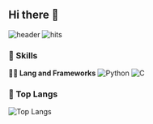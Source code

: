 ## Hi there 👋

<!--
**Hwangjimini/Hwangjimini** is a ✨ _special_ ✨ repository because its `README.md` (this file) appears on your GitHub profile.

Here are some ideas to get you started:

- 🔭 I’m currently working on ...
- 🌱 I’m currently learning ...
- 👯 I’m looking to collaborate on ...
- 🤔 I’m looking for help with ...
- 💬 Ask me about ...
- 📫 How to reach me: ...
- 😄 Pronouns: ...
- ⚡ Fun fact: ...
-->
![header](https://capsule-render.vercel.app/api?type=waving&color=auto&height=360&text=Hello&fontSize=70&fontAlign=50&fontAlignY=50&desc=Happy+Coding+Day&descSize=20&descAlign=50&descAlignY=60)
![hits](https://hits.seeyoufarm.com/api/count/incr/badge.svg?url=https%3A%2F%2Fgithub.com%2Fjimin&edge_flat=true&title=%EB%AA%85)
### 🦾 Skills
**🧑‍💻 Lang and Frameworks**
![Python](https://img.shields.io/badge/python-3776AB.svg?&style=for-the-badge&logo=python&logoColor=white) ![C](https://img.shields.io/badge/c-A8B9CC.svg?&style=for-the-badge&logo=c&logoColor=white) 

### 🚌 Top Langs
![Top Langs](https://github-readme-stats.vercel.app/api/top-langs/?username=Hwangjimini&layout=)
